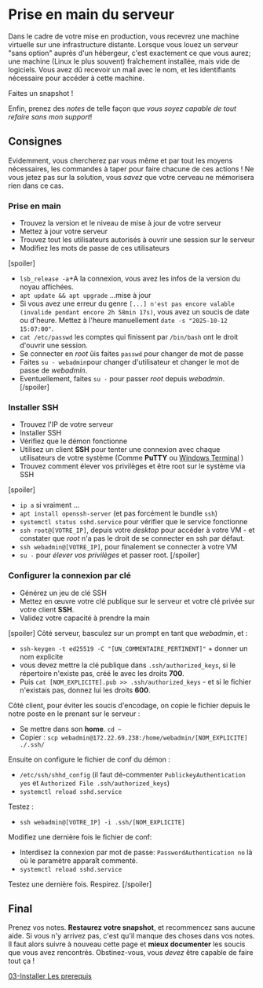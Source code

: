 # Prise en main du serveur
Dans le cadre de votre mise en production, vous recevrez une machine virtuelle sur une infrastructure distante. Lorsque vous louez un serveur "sans option" auprès d'un hébergeur, c'est exactement ce que vous aurez; une machine (Linux le plus souvent) fraîchement installée, mais vide de logiciels. Vous avez dû recevoir un mail avec le nom, et les identifiants nécessaire pour accéder à cette machine.

<div class="astuce">Faites un snapshot !</div>

Enfin, prenez des _notes_ de telle façon que _vous soyez capable de tout refaire sans mon support_!
## Consignes
Evidemment, vous chercherez par vous même et par tout les moyens nécessaires, les commandes à taper pour faire chacune de ces actions ! Ne vous jetez pas sur la solution, vous _savez_ que votre cerveau ne mémorisera rien dans ce cas.
### Prise en main
 - Trouvez la version et le niveau de mise à jour de votre serveur
 - Mettez à jour votre serveur
 - Trouvez tout les utilisateurs autorisés à ouvrir une session sur le serveur
 - Modifiez les mots de passe de ces utilisateurs

[spoiler]
 - `lsb_release -a`+A la connexion, vous avez les infos de la version du noyau affichées.
 - `apt update && apt upgrade` …mise à jour
 - Si vous avez une erreur du genre `[...] n'est pas encore valable (invalide pendant encore 2h 58min 17s)`, vous avez un soucis de date ou d'heure. Mettez à l'heure manuellement `date -s "2025-10-12 15:07:00"`.
 - `cat /etc/passwd` les comptes qui finissent par `/bin/bash` ont le droit d'ouvrir une session.
 - Se connecter en _root_ ûis faites `passwd` pour changer de mot de passe
 - Faites `su - webadmin`pour changer d'utilisateur et changer le mot de passe de _webadmin_.
 - Eventuellement, faites `su -` pour passer _root_ depuis _webadmin_.
[/spoiler]

### Installer SSH
 - Trouvez l'IP de votre serveur
 - Installer SSH
 - Vérifiez que le démon fonctionne
 - Utilisez un client **SSH** pour tenter une connexion avec chaque utilisateurs de votre système (Comme **PuTTY** ou [Windows Terminal](CoursApache/Appendices/App.06%20Windows%20Terminal) )
 - Trouvez comment élever vos privilèges et être root sur le système via SSH

[spoiler]
 - `ip a` si vraiment ...
 - `apt install openssh-server` (et pas forcément le bundle `ssh`)
 - `systemctl status sshd.service` pour vérifier que le service fonctionne
 - `ssh root@[VOTRE_IP]`, depuis votre _desktop_ pour accéder à votre VM - et constater que _root_ n'a pas le droit de se connecter en ssh par défaut.
 - `ssh webadmin@[VOTRE_IP]`, pour finalement se connecter à votre VM
 - `su -` pour _élever vos privilèges_ et passer root.
[/spoiler]

### Configurer la connexion par clé
 - Générez un jeu de clé SSH
 - Mettez en œuvre votre clé publique sur le serveur et votre clé privée sur votre client **SSH**.
 - Validez votre capacité à prendre la main

[spoiler]
Côté serveur, basculez sur un prompt en tant que _webadmin_, et :
 - `ssh-keygen -t ed25519 -C "[UN_COMMENTAIRE_PERTINENT]"` + donner un nom explicite
 - vous devez mettre la clé publique dans `.ssh/authorized_keys`, si le répertoire n'existe pas, créé le avec les droits **700**.
 - Puis `cat [NOM_EXPLICITE].pub >> .ssh/authorized_keys` - et si le fichier n'existais pas, donnez lui les droits **600**.

Côté client, pour éviter les soucis d'encodage, on copie le fichier depuis le notre poste en le prenant sur le serveur :
 - Se mettre dans son **home**. `cd ~`
 - Copier : `scp webadmin@172.22.69.238:/home/webadmin/[NOM_EXPLICITE] ./.ssh/`

Ensuite on configure le fichier de conf du démon :
 - `/etc/ssh/shhd_config` (il faut dé-commenter `PublickeyAuthentication yes` et `Authorized File .ssh/authorized_keys`)
 - `systemctl reload sshd.service`

Testez :
 - `ssh webadmin@[VOTRE_IP] -i .ssh/[NOM_EXPLICITE]`

Modifiez une dernière fois le fichier de conf:
 - Interdisez la connexion par mot de passe: `PasswordAuthentication no` là où le paramètre apparaît commenté. 
 -  `systemctl reload sshd.service`

Testez une dernière fois. Respirez.
[/spoiler]

## Final
Prenez vos notes. **Restaurez votre snapshot**, et recommencez sans aucune aide.
Si vous n'y arrivez pas, c'est qu'il manque des choses dans vos notes. Il faut alors suivre à nouveau cette page et **mieux documenter** les soucis que vous avez rencontrés. Obstinez-vous, vous _devez_ être capable de faire tout ça !

[03-Installer Les prerequis](./CoursApache/Chapitres/03-Installer%20Les%20prerequis)


